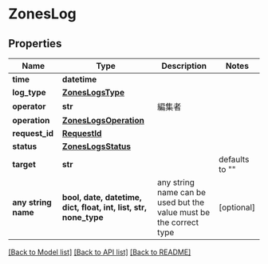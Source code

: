 # ZonesLog


## Properties
Name | Type | Description | Notes
------------ | ------------- | ------------- | -------------
**time** | **datetime** |  | 
**log_type** | [**ZonesLogsType**](ZonesLogsType.md) |  | 
**operator** | **str** | 編集者 | 
**operation** | [**ZonesLogsOperation**](ZonesLogsOperation.md) |  | 
**request_id** | [**RequestId**](RequestId.md) |  | 
**status** | [**ZonesLogsStatus**](ZonesLogsStatus.md) |  | 
**target** | **str** |  | defaults to ""
**any string name** | **bool, date, datetime, dict, float, int, list, str, none_type** | any string name can be used but the value must be the correct type | [optional]

[[Back to Model list]](../README.md#documentation-for-models) [[Back to API list]](../README.md#documentation-for-api-endpoints) [[Back to README]](../README.md)


